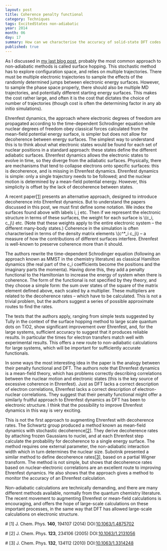 ```yaml
---
layout: post
title: Coherence penalty functional
category: Techniques
tags: ExcitedStates non-adiabatic
year: 2014
month: 06
day: 17
summary: How can we characterise the accuracy of solid-state DFT codes ?
published: true
---
```


As I discussed in [my last blog post](/blog/non-adiabatic), probably the most common approach to non-adiabatic methods is called surface hopping.  This stochastic method has to explore configuration space, and relies on multiple trajectories.  There must be multiple electronic trajectories to sample the effects of the randomly determined jumps between electronic energy surfaces.  However, to sample the phase space properly, there should also be multiple MD trajectories, and potentially different starting energy surfaces.  This makes the cost rather large, and often it is the cost that dictates the choice of number of trajectories (though cost is often the determining factor in any ab initio simulations).

Ehrenfest dynamics, the approach where electronic degrees of freedom are propagated according to the time-dependent Schrodinger equation while nuclear degrees of freedom obey classical forces calculated from the mean-field potential energy surface, is simpler but does not allow for decoherence between energy surfaces.  The simplest way to understand this is to think about what electronic states would be found for each set of nuclear positions in a standard approach: these states define the different adiabatic surfaces.  Ehrenfest dynamics allows the electronic states to evolve in time, so they diverge from the adiabatic surfaces.  Physically, there are mechanisms that tend to collapse electrons onto specific surfaces: this is decoherence, and is missing in Ehrenfest dynamics.  Ehrenfest dynamics is simple: only a single trajectory needs to be followed; and the nuclear motion is determined by a mean-field potential energy.  However, this simplicity is offset by the lack of decoherence between states.

A recent paper[[1]](#R1) presents an alternative approach, designed to introduce decoherence into Ehrenfest dynamics.  But to understand the papers discussed in this post, we must first define some notation. We index the surfaces found above with labels i, j etc.  Then if we represent the electronic structure in terms of these surfaces, the weight for each surface is \\(c_i, c_j\\) etc.  (Note that these weights apply to the entire electronic system – the different many-body states.) Coherence in the simulation is often characterised in terms of the density matrix elements \\(c^*_i c_j\\) – a measure of how the contributions of different surfaces interfere.  Ehrenfest is well-known to preserve coherence more than it should.

The authors rewrite the time-dependent Schrodinger equation (following an approach known as MMST in the chemistry literature) as classical Hamilton dynamics (the real part of the c_i coefficients become the positions and the imaginary parts the momenta).  Having done this, they add a penalty functional to the Hamiltonian to increase the energy of system when there is coherence.  The form of the functional is not specified by they theory, and they choose a simple form: the sum over states of  the square of the matrix element defined above, each scaled by a multiplier.  These multipliers are related to the decoherence rates – which have to be calculated.  This is not a trivial problem, but the authors suggest a series of possible approximate routes to find the rates.

The tests that the authors apply, ranging from simple tests suggested by Tully in the context of the surface hopping method to large scale quantum dots on TiO2, show significant improvement over Ehrenfest, and, for the large systems, sufficient accuracy to suggest that it produces reliable results.  In particular the times for electron transfers match well with experimental results.  This offers a new route to non-adiabatic calculations for large systems, which will be important for sufficiently accurate functionals.

In some ways the most interesting idea in the paper is the analogy between their penalty functional and DFT.  The authors note that Ehrenfest dynamics is a mean-field theory, which has problems correctly describing correlations between the nuclear motion and electronic states (this is the key source of excessive coherence in Ehrenfest).  Just as DFT lacks a correct description of electron correlations, Ehrenfest lacks a correct description of electron-nuclear correlations.  They suggest that their penalty functional might offer a similarly fruitful approach to Ehrenfest dynamics as DFT has been to electronic structure.  I think that the possibility to improve Ehrenfest dynamics in this way is very exciting.

This is not the first approach to augmenting Ehrenfest with decoherence rates.  The Schwartz group produced a method known as mean-field dynamics with stochastic decoherence[[2]](#R2).  They derive decoherence rates by attaching frozen Gaussians to nuclei, and at each Ehrenfest step calculate the probability for decoherence to a single energy surface.  The method requires one external parameter, the non-adiabatic interaction width which in turn determines the nuclear size. Subotnik presented a similar method to define decoherence rates[[3]](#R3), based on a partial Wigner transform.  The method is not simple, but shows that decoherence rates based on nuclear-electronic correlations are an excellent route to improving Ehrenfest dynamics.  He also shows that the approach gives a method to monitor the accuracy of an Ehrenfest calculation.

Non-adiabatic calculations are technically demanding, and there are many different methods available, normally from the quantum chemistry literature.  The recent movement to augmenting Ehrenfest or mean-field calculations is encouraging, and offers the hope of large-scale calculations on these important processes, in the same way that DFT has allowed large-scale calculations on electronic structure.

#<a name="R1"></a>
[1] J. Chem. Phys. **140**, 194107 (2014) DOI:[10.1063/1.4875702](http://dx.doi.org/10.1063/1.4875702)

#<a name="R2"></a>
[2] J. Chem. Phys. **123**, 234106 (2005) DOI:[10.1063/1.2131056](http://dx.doi.org/10.1063/1.2131056)

#<a name="R3"></a>
[3] J. Chem. Phys. **132**, 134112 (2010) DOI:[10.1063/1.3314248](http://dx.doi.org/10.1063/1.3314248)
